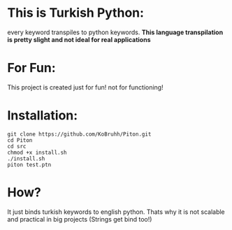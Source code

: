 # This is Turkish Python:
  every keyword transpiles to python keywords.
  **This language transpilation is pretty slight and not ideal for real applications**
# For Fun:
  This project is created just for fun! not for functioning!
# Installation:
  ```shell
  git clone https://github.com/KoBruhh/Piton.git
  cd Piton
  cd src
  chmod +x install.sh
  ./install.sh
  piton test.ptn
  ```
# How?
  It just binds turkish keywords to english python. Thats why it is not scalable and practical in big projects (Strings get bind too!)
